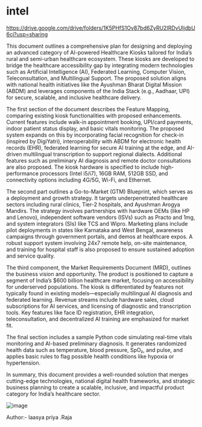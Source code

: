 # intel

https://drive.google.com/drive/folders/1K5PHfS1Ov87bd6ZyRU2IRDvUIjdbU6cj?usp=sharing

This document outlines a comprehensive plan for designing and deploying an advanced category of AI-powered Healthcare Kiosks tailored for India’s rural and semi-urban healthcare ecosystem. These kiosks are developed to bridge the healthcare accessibility gap by integrating modern technologies such as Artificial Intelligence (AI), Federated Learning, Computer Vision, Teleconsultation, and Multilingual Support. The proposed solution aligns with national health initiatives like the Ayushman Bharat Digital Mission (ABDM) and leverages components of the India Stack (e.g., Aadhaar, UPI) for secure, scalable, and inclusive healthcare delivery.

The first section of the document describes the Feature Mapping, comparing existing kiosk functionalities with proposed enhancements. Current features include walk-in appointment booking, UPI/card payments, indoor patient status display, and basic vitals monitoring. The proposed system expands on this by incorporating facial recognition for check-in (inspired by DigiYatri), interoperability with ABDM for electronic health records (EHR), federated learning for secure AI training at the edge, and AI-driven multilingual transcription to support regional dialects. Additional features such as preliminary AI diagnosis and remote doctor consultations are also proposed. The kiosk hardware is specified to include high-performance processors (Intel i5/i7), 16GB RAM, 512GB SSD, and connectivity options including 4G/5G, Wi-Fi, and Ethernet.

The second part outlines a Go-to-Market (GTM) Blueprint, which serves as a deployment and growth strategy. It targets underpenetrated healthcare sectors including rural clinics, Tier-2 hospitals, and Ayushman Arogya Mandirs. The strategy involves partnerships with hardware OEMs (like HP and Lenovo), independent software vendors (ISVs) such as Practo and 1mg, and system integrators (SIs) like TCS and Wipro. Marketing plans include pilot deployments in states like Karnataka and West Bengal, awareness campaigns through government portals, and demos at healthcare expos. A robust support system involving 24x7 remote help, on-site maintenance, and training for hospital staff is also proposed to ensure sustained adoption and service quality.

The third component, the Market Requirements Document (MRD), outlines the business vision and opportunity. The product is positioned to capture a segment of India’s $600 billion healthcare market, focusing on accessibility for underserved populations. The kiosk is differentiated by features not typically found in existing models—especially multilingual AI diagnosis and federated learning. Revenue streams include hardware sales, cloud subscriptions for AI services, and licensing of diagnostic and transcription tools. Key features like face ID registration, EHR integration, teleconsultation, and decentralized AI training are emphasized for market fit.

The final section includes a sample Python code simulating real-time vitals monitoring and AI-based preliminary diagnosis. It generates randomized health data such as temperature, blood pressure, SpO₂, and pulse, and applies basic rules to flag possible health conditions like hypoxia or hypertension.

In summary, this document provides a well-rounded solution that merges cutting-edge technologies, national digital health frameworks, and strategic business planning to create a scalable, inclusive, and impactful product category for India’s healthcare sector. 

![image](https://github.com/user-attachments/assets/1af92a8a-fc4f-4ac3-bbb7-b24235709da9)


Author:- laasya priya .Raja






